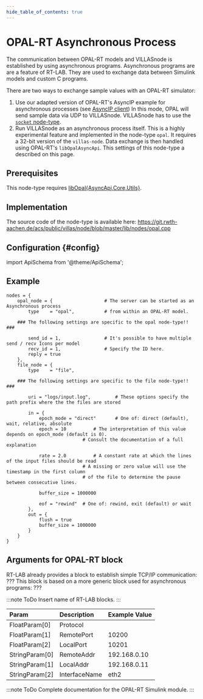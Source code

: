 ```yaml
---
hide_table_of_contents: true
---
```


# OPAL-RT Asynchronous Process

The communication between OPAL-RT models and VILLASnode is established by using asynchronous programs.
Asynchronous programs are are a feature of RT-LAB. They are used to exchange data between Simulink models and custom C programs.

There are two ways to exchange sample values with an OPAL-RT simulator:

1. Use our adapted version of OPAL-RT's AsyncIP example for asynchronous processes (see [AsyncIP client](../clients/opal_async_ip.md))
    In this mode, OPAL will send sample data via UDP to VILLASnode. VILLASnode has to use the [`socket` node-type](socket.md).
2. Run VILLASnode as an asynchronous process itself. This is a highly experimental feature and implemented in the node-type `opal`.
    It requires a 32-bit version of the `villas-node`. Data exchange is then handled using OPAL-RT's `libOpalAsyncApi`.
    This settings of this node-type a described on this page.

## Prerequisites

This node-type requires [libOpal{AsyncApi,Core,Utils}](https://git.rwth-aachen.de/acs/public/villas/libopal).

## Implementation

The source code of the node-type is available here:
https://git.rwth-aachen.de/acs/public/villas/node/blob/master/lib/nodes/opal.cpp

## Configuration {#config}

import ApiSchema from '@theme/ApiSchema';

<ApiSchema id="node" example pointer="#/components/schemas/opal" />

## Example

``` url="external/node/etc/examples/nodes/opal.conf" title="node/etc/examples/nodes/opal.conf"
nodes = {
	opal_node = {					# The server can be started as an Asynchronous process
		type	= "opal",			# from within an OPAL-RT model.

	### The following settings are specific to the opal node-type!! ###

		send_id	= 1,				# It's possible to have multiple send / recv Icons per model
		recv_id	= 1,				# Specify the ID here.
		reply = true
	},
	file_node = {
		type	= "file",

	### The following settings are specific to the file node-type!! ###

		uri = "logs/input.log",			# These options specify the path prefix where the the files are stored
		
		in = {
			epoch_mode = "direct"		# One of: direct (default), wait, relative, absolute
			epoch = 10			# The interpretation of this value depends on epoch_mode (default is 0).
							# Consult the documentation of a full explanation

			rate = 2.0			# A constant rate at which the lines of the input files should be read
							# A missing or zero value will use the timestamp in the first column
							# of the file to determine the pause between consecutive lines.
			
			buffer_size = 1000000

			eof = "rewind"	# One of: rewind, exit (default) or wait
		},
		out = {
			flush = true
			buffer_size = 1000000
		}
	}
}
```

## Arguments for OPAL-RT block

RT-LAB already provides a block to establish simple TCP/IP communication: ???
This block is based on a more generic block used for asynchronous programs: ???

:::note ToDo
Insert name of RT-LAB blocks.
:::

| Param		 | Description   | Example Value  |
| :------------- | :------------ |:-------------- |
| FloatParam[0]	 | Protocol      |                |
| FloatParam[1]  | RemotePort    | 10200          |
| FloatParam[2]  | LocalPort	 | 10201          |
| StringParam[0] | RemoteAddr	 | 192.168.0.10   |
| StringParam[1] | LocalAddr	 | 192.168.0.11   |
| StringParam[2] | InterfaceName | eth2           |

:::note ToDo
Complete documentation for the OPAL-RT Simulink module.
:::
